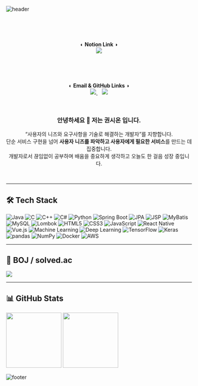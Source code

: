 <!-- 헤더 배너 -->
![header](https://capsule-render.vercel.app/api?type=waving&color=0:8E9EAB,100:EEF2F3&height=180&section=header&text=Welcome%20to%20Zion%20Kwon%20GitHub&fontSize=36&fontAlign=50&animation=fadeIn)


<br><br><br>

<p align="center">
  <b>◐ Notion Link ◑</b><br/>
  <a href="https://confused-guava-ba1.notion.site/268a93d3005280738e09da46bb4e05d2">
    <img src="https://img.shields.io/badge/Notion-000000?style=flat&logo=notion&logoColor=white"/>
  </a>
</p>

<br><br><br>

<p align="center">
  <b>◐ Email & GitHub Links ◑</b><br/>
  <a href="https://github.com/ZionArizona">
    <img src="https://img.shields.io/badge/GitHub-181717?style=flat&logo=github&logoColor=white"/>
  </a>
  &nbsp;&nbsp;
  <a href="mailto:azzionkwon@gmail.com">
    <img src="https://img.shields.io/badge/Gmail-D14836?style=flat&logo=gmail&logoColor=white"/>
  </a>
</p>

<br>


<div align="center">

### 안녕하세요 👋  저는 <b>권시온</b> 입니다.
“사용자의 니즈와 요구사항을 기술로 해결하는 개발자”를 지향합니다.  
단순 서비스 구현을 넘어 **사용자 니즈를 파악하고 사용자에게 필요한 서비스**를 만드는 데 집중합니다.  
개발자로서 끊임없이 공부하며 배움을 중요하게 생각하고 오늘도 한 걸음 성장 중입니다.


</div>  


<br>



---

## 🛠 Tech Stack

![Java](https://img.shields.io/badge/Java-007396?style=flat&logo=openjdk&logoColor=white)
![C](https://img.shields.io/badge/C-A8B9CC?style=flat&logo=c&logoColor=white)
![C++](https://img.shields.io/badge/C%2B%2B-00599C?style=flat&logo=c%2B%2B&logoColor=white)
![C#](https://img.shields.io/badge/C%23-239120?style=flat&logo=c-sharp&logoColor=white)
![Python](https://img.shields.io/badge/Python-3776AB?style=flat&logo=python&logoColor=white)
![Spring Boot](https://img.shields.io/badge/Spring%20Boot-6DB33F?style=flat&logo=springboot&logoColor=white)
![JPA](https://img.shields.io/badge/JPA-007396?style=flat&logo=java&logoColor=white)
![JSP](https://img.shields.io/badge/JSP-007396?style=flat&logo=java&logoColor=white)
![MyBatis](https://img.shields.io/badge/MyBatis-000000?style=flat)
![MySQL](https://img.shields.io/badge/MySQL-4479A1?style=flat&logo=mysql&logoColor=white)
![Lombok](https://img.shields.io/badge/Lombok-BC4B51?style=flat)
![HTML5](https://img.shields.io/badge/HTML5-E34F26?style=flat&logo=html5&logoColor=white)
![CSS3](https://img.shields.io/badge/CSS3-1572B6?style=flat&logo=css3&logoColor=white)
![JavaScript](https://img.shields.io/badge/JavaScript-F7DF1E?style=flat&logo=javascript&logoColor=black)
![React Native](https://img.shields.io/badge/React%20Native-61DAFB?style=flat&logo=react&logoColor=black)
![Vue.js](https://img.shields.io/badge/Vue.js-4FC08D?style=flat&logo=vue.js&logoColor=white)
![Machine Learning](https://img.shields.io/badge/Machine%20Learning-102230?style=flat)
![Deep Learning](https://img.shields.io/badge/Deep%20Learning-FF6F00?style=flat)
![TensorFlow](https://img.shields.io/badge/TensorFlow-FF6F00?style=flat&logo=tensorflow&logoColor=white)
![Keras](https://img.shields.io/badge/Keras-D00000?style=flat&logo=keras&logoColor=white)
![pandas](https://img.shields.io/badge/pandas-150458?style=flat&logo=pandas&logoColor=white)
![NumPy](https://img.shields.io/badge/NumPy-013243?style=flat&logo=numpy&logoColor=white)
![Docker](https://img.shields.io/badge/Docker-2496ED?style=flat&logo=docker&logoColor=white)
![AWS](https://img.shields.io/badge/AWS-232F3E?style=flat&logo=amazon-aws&logoColor=white)


---

## 🏅 BOJ / solved.ac
<a href="https://solved.ac/profile/kwonzion">
  <img src="https://mazassumnida.wtf/api/generate_badge?boj=kwonzion"/>
</a>

---

## 📊 GitHub Stats
<p>
  <img height="150" src="https://github-readme-stats.vercel.app/api?username=ZionArizona&show_icons=true&theme=algolia&rank_icon=default" />
  <img height="150" src="https://github-readme-stats.vercel.app/api/top-langs/?username=ZionArizona&layout=compact&theme=algolia" />
</p>

![footer](https://capsule-render.vercel.app/api?type=waving&color=0:EEF2F3,100:8E9EAB&height=120&section=footer)
